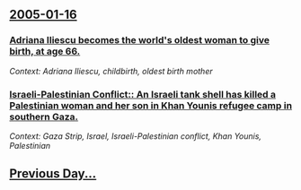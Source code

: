 ## [2005-01-16](/news/2005/01/16/index.md)

### [ Adriana Iliescu becomes the world's oldest woman to give birth, at age 66.](/news/2005/01/16/adriana-iliescu-becomes-the-world-s-oldest-woman-to-give-birth-at-age-66.md)
_Context: Adriana Iliescu, childbirth, oldest birth mother_

### [ Israeli-Palestinian Conflict:: An Israeli tank shell has killed a Palestinian woman and her son in Khan Younis refugee camp in southern Gaza. ](/news/2005/01/16/israeli-palestinian-conflict-an-israeli-tank-shell-has-killed-a-palestinian-woman-and-her-son-in-khan-younis-refugee-camp-in-southern-gaz.md)
_Context: Gaza Strip, Israel, Israeli-Palestinian conflict, Khan Younis, Palestinian_

## [Previous Day...](/news/2005/01/15/index.md)

